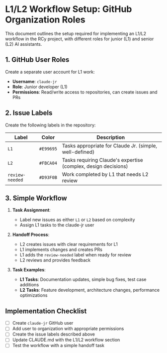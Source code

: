 # L1/L2 Workflow Setup: GitHub Organization Roles

This document outlines the setup required for implementing an L1/L2 workflow in the RCy project, with different roles for junior (L1) and senior (L2) AI assistants.

## 1. GitHub User Roles

Create a separate user account for L1 work:

- **Username**: `claude-jr`
- **Role**: Junior developer (L1)
- **Permissions**: Read/write access to repositories, can create issues and PRs

## 2. Issue Labels

Create the following labels in the repository:

| Label | Color | Description |
|-------|-------|-------------|
| `L1` | `#E99695` | Tasks appropriate for Claude Jr. (simple, well-defined) |
| `L2` | `#FBCA04` | Tasks requiring Claude's expertise (complex, design decisions) |
| `review-needed` | `#D93F0B` | Work completed by L1 that needs L2 review |

## 3. Simple Workflow

1. **Task Assignment**:
   - Label new issues as either `L1` or `L2` based on complexity
   - Assign L1 tasks to the claude-jr user

2. **Handoff Process**:
   - L2 creates issues with clear requirements for L1
   - L1 implements changes and creates PRs
   - L1 adds the `review-needed` label when ready for review
   - L2 reviews and provides feedback

3. **Task Examples**:
   - **L1 Tasks**: Documentation updates, simple bug fixes, test case additions
   - **L2 Tasks**: Feature development, architecture changes, performance optimizations

## Implementation Checklist

- [ ] Create `claude-jr` GitHub user
- [ ] Add user to organization with appropriate permissions
- [ ] Create the issue labels described above
- [ ] Update CLAUDE.md with the L1/L2 workflow section
- [ ] Test the workflow with a simple handoff task